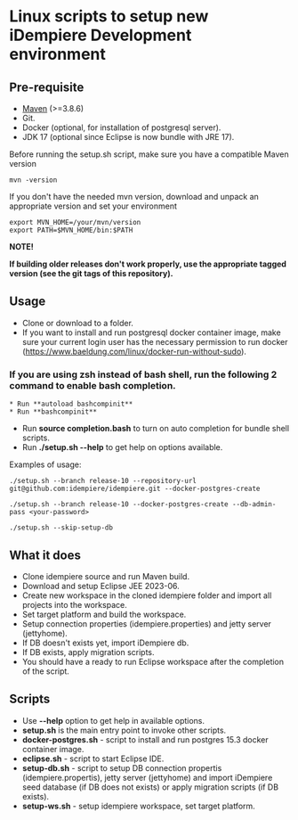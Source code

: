 # Linux scripts to setup new iDempiere Development environment

## Pre-requisite
* [Maven](https://maven.apache.org) (>=3.8.6)
* Git.
* Docker (optional, for installation of postgresql server).
* JDK 17 (optional since Eclipse is now bundle with JRE 17).

Before running the setup.sh script, make sure you have a compatible Maven version

    mvn -version

If you don't have the needed mvn version, download and unpack an appropriate version and set your environment

    export MVN_HOME=/your/mvn/version
    export PATH=$MVN_HOME/bin:$PATH

**NOTE!**

**If building older releases don't work properly, use the appropriate tagged version (see the git tags of this repository).**

## Usage
* Clone or download to a folder.
* If you want to install and run postgresql docker container image, make sure your current login user has the necessary permission to run docker (https://www.baeldung.com/linux/docker-run-without-sudo).

### If you are using zsh instead of bash shell, run the following 2 command to enable bash completion.
```
* Run **autoload bashcompinit**
* Run **bashcompinit**
```

* Run **source completion.bash** to turn on auto completion for bundle shell scripts.
* Run **./setup.sh --help** to get help on options available.

Examples of usage:

    ./setup.sh --branch release-10 --repository-url git@github.com:idempiere/idempiere.git --docker-postgres-create 
    
    ./setup.sh --branch release-10 --docker-postgres-create --db-admin-pass <your-password>

    ./setup.sh --skip-setup-db


## What it does
* Clone idempiere source and run Maven build.
* Download and setup Eclipse JEE 2023-06.
* Create new workspace in the cloned idempiere folder and import all projects into the workspace.
* Set target platform and build the workspace.
* Setup connection properties (idempiere.properties) and jetty server (jettyhome).
* If DB doesn't exists yet, import iDempiere db. 
* If DB exists, apply migration scripts.
* You should have a ready to run Eclipse workspace after the completion of the script.

## Scripts
* Use **--help** option to get help in available options.
* **setup.sh** is the main entry point to invoke other scripts.
* **docker-postgres.sh** - script to install and run postgres 15.3 docker container image.
* **eclipse.sh** - script to start Eclipse IDE.
* **setup-db.sh** - script to setup DB connection propertis (idempiere.propertis), jetty server (jettyhome) and import iDempiere seed database (if DB does not exists) or apply migration scripts (if DB exists).
* **setup-ws.sh** - setup idempiere workspace, set target platform.
